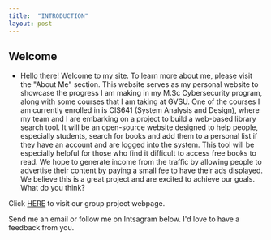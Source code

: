 ```yaml
---
title:  "INTRODUCTION"
layout: post
---
```

## Welcome
- Hello there! Welcome to my site. To learn more about me, please visit the "About Me" section. This website serves as my personal website to showcase the progress I am making in my M.Sc Cybersecurity program, along with some courses that I am taking at GVSU. One of the courses I am currently enrolled in is CIS641 (System Analysis and Design), where my team and I are embarking on a project to build a web-based library search tool. It will be an open-source website designed to help people, especially students, search for books and add them to a personal list if they have an account and are logged into the system. This tool will be especially helpful for those who find it difficult to access free books to read. We hope to generate income from the traffic by allowing people to advertise their content by paying a small fee to have their ads displayed. We believe this is a great project and are excited to achieve our goals. What do you think?

Click [HERE](https://tinyzhen.github.io/CIS641-Project-Team-Algorithm/) to visit our group project webpage.

Send me an email or follow me on Intsagram below. I'd love to have a feedback from you.
